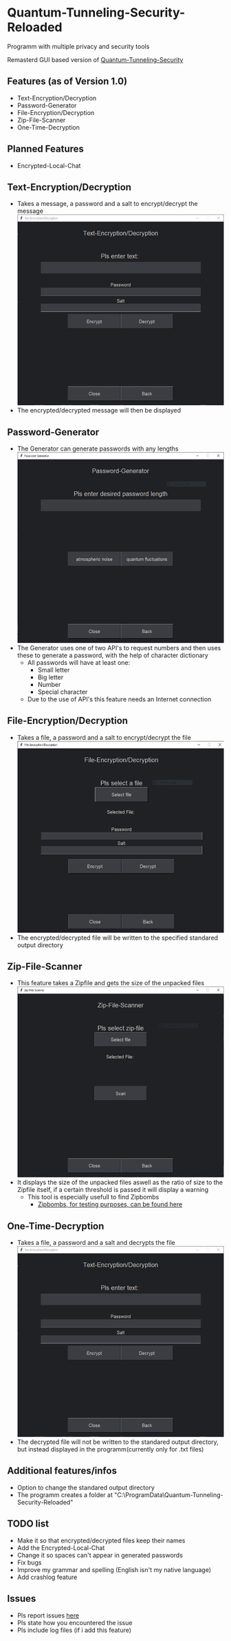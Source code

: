 # Quantum-Tunneling-Security-Reloaded
Programm with multiple privacy and security tools

Remasterd GUI based version of [Quantum-Tunneling-Security](https://github.com/Eisblume-2000/Quantum-Tunneling-Security)

## Features (as of Version 1.0)

* Text-Encryption/Decryption
* Password-Generator
* File-Encryption/Decryption
* Zip-File-Scanner
* One-Time-Decryption

## Planned Features

* Encrypted-Local-Chat

## Text-Encryption/Decryption

* Takes a message, a password and a salt to encrypt/decrypt the message
  ![Text-Encryption/Decryption](img/Text-EncryptionDecryption.JPG)
* The encrypted/decrypted message will then be displayed

## Password-Generator

* The Generator can generate passwords with any lengths
  ![Password-Generator](img/Password-Generator.JPG)
* The Generator uses one of two API's to request numbers and then uses these to generate a password, with the help of character dictionary
  * All passwords will have at least one:
    * Small letter
    * Big letter
    * Number
    * Special character
  * Due to the use of API's this feature needs an Internet connection
  
## File-Encryption/Decryption

* Takes a file, a password and a salt to encrypt/decrypt the file
  ![File-Encryption/Decryption](img/File-EncryptionDecryption.JPG)
* The encrypted/decrypted file will be written to the specified standared output directory

## Zip-File-Scanner

* This feature takes a Zipfile and gets the size of the unpacked files
  ![Zip-File-Scanner](img/Zip-File-Scanner.JPG)
* It displays the size of the unpacked files aswell as the ratio of size to the Zipfile itself, if a certain threshold is passed it will display a warning
  * This tool is especially usefull to find Zipbombs
    * [Zipbombs, for testing purposes, can be found here](https://www.bamsoftware.com/hacks/zipbomb/)
    
 ## One-Time-Decryption
 
 * Takes a file, a password and a salt and decrypts the file
  ![One-Time-Decryption](img/Text-EncryptionDecryption.JPG)
 * The decrypted file will not be written to the standared output directory, but instead displayed in the programm(currently only for .txt files)
 
 ## Additional features/infos
 
 * Option to change the standared output directory
 * The programm creates a folder at "C:\ProgramData\Quantum-Tunneling-Security-Reloaded"
 
 ## TODO list
 
 * Make it so that encrypted/decrypted files keep their names
 * Add the Encrypted-Local-Chat
 * Change it so spaces can't appear in generated passwords
 * Fix bugs
 * Improve my grammar and spelling (English isn't my native language)
 * Add crashlog feature
 
 ## Issues
 
 * Pls report issues [here](https://github.com/Eisblume-2000/Quantum-Tunneling-Security-Reloaded/issues)
  * Pls state how you encountered the issue
  * Pls include log files (if i add this feature)
